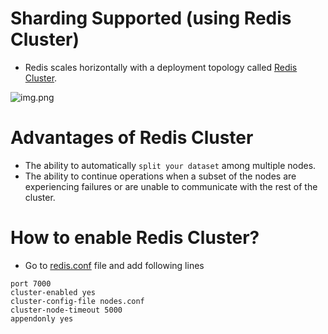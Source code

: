 # Sharding Supported (using Redis Cluster)
- Redis scales horizontally with a deployment topology called [Redis Cluster](https://redis.io/docs/manual/scaling/).

![img.png](https://i1.wp.com/www.learnsteps.com/wp-content/uploads/2020/07/cluster.png?w=840&ssl=1)

# Advantages of Redis Cluster
- The ability to automatically `split your dataset` among multiple nodes.
- The ability to continue operations when a subset of the nodes are experiencing failures or are unable to communicate with the rest of the cluster.

# How to enable Redis Cluster?
- Go to [redis.conf](https://redis.io/docs/manual/scaling/) file and add following lines
```
port 7000
cluster-enabled yes
cluster-config-file nodes.conf
cluster-node-timeout 5000
appendonly yes
```